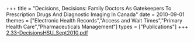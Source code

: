 +++
title = "Decisions, Decisions: Family Doctors As Gatekeepers To Prescription Drugs And Diagnostic Imaging In Canada"
date = 2010-09-01
themes = ["Electronic Health Records","Access and Wait Times","Primary Health Care","Pharmaceuticals Management"]
types = ["Publications"]
+++
[2.33-DecisionsHSU_Sept2010.pdf](/files/2.33-DecisionsHSU_Sept2010.pdf)
